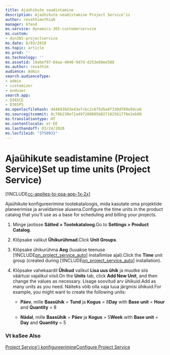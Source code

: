 ```yaml
---
title: Ajaühikute seadistamine
description: Ajaühikute seadistamine Project Service’is
author: revathimuthiah
manager: kfend
ms.service: dynamics-365-customerservice
ms.custom:
- dyn365-projectservice
ms.date: 8/03/2018
ms.topic: article
ms.prod: ''
ms.technology: ''
ms.assetid: 19abef97-04aa-4040-9d7d-d253e60ee588
ms.author: revathim
audience: Admin
search.audienceType:
- admin
- customizer
- enduser
search.app:
- D365CE
- D365PS
ms.openlocfilehash: d446938d3e43efcbc2c675d5e8f330df89e9dce6
ms.sourcegitcommit: 8c786230ef2a497280885b827162561776e2eb00
ms.translationtype: HT
ms.contentlocale: et-EE
ms.lasthandoff: 03/24/2020
ms.locfileid: "3750932"
---
```

# <a name="set-up-time-units-project-service"></a><span data-ttu-id="1b4a4-103">Ajaühikute seadistamine (Project Service)</span><span class="sxs-lookup"><span data-stu-id="1b4a4-103">Set up time units (Project Service)</span></span>

[!INCLUDE[cc-applies-to-psa-app-1x-2x](../includes/cc-applies-to-psa-app-1x-2x.md)]

<span data-ttu-id="1b4a4-104">Ajaühikute konfigureerimine tootekataloogis, mida kasutate oma projektide planeerimise ja arveldamise alusena.</span><span class="sxs-lookup"><span data-stu-id="1b4a4-104">Configure the time units in the product catalog that you’ll use as a base for scheduling and billing your projects.</span></span>  
  
1. <span data-ttu-id="1b4a4-105">Minge jaotisse **Sätted > Tootekataloog**.</span><span class="sxs-lookup"><span data-stu-id="1b4a4-105">Go to **Settings > Product Catalog**.</span></span>  
  
2. <span data-ttu-id="1b4a4-106">Klõpsake valikut **Ühikurühmad**.</span><span class="sxs-lookup"><span data-stu-id="1b4a4-106">Click **Unit Groups**.</span></span>  
  
3. <span data-ttu-id="1b4a4-107">Klõpsake ühikurühma **Aeg** (luuakse teenuse [!INCLUDE[pn_project_service_auto](../includes/pn-project-service-auto.md)] installimise ajal).</span><span class="sxs-lookup"><span data-stu-id="1b4a4-107">Click the **Time** unit group (created during [!INCLUDE[pn_project_service_auto](../includes/pn-project-service-auto.md)] installation).</span></span>  
  
4. <span data-ttu-id="1b4a4-108">Klõpsake vahekaardil **Ühikud** valikut **Lisa uus ühik** ja muutke siis väärtusi vajalikul viisil.</span><span class="sxs-lookup"><span data-stu-id="1b4a4-108">On the **Units** tab, click **Add New Unit**, and then change the values as necessary.</span></span> <span data-ttu-id="1b4a4-109">Lisage soovitud arv ühikuid.</span><span class="sxs-lookup"><span data-stu-id="1b4a4-109">Add as many units as you need.</span></span> <span data-ttu-id="1b4a4-110">Näiteks võib olla vaja luua järgmisi ühikuid.</span><span class="sxs-lookup"><span data-stu-id="1b4a4-110">For example, you might want to create the following units:</span></span>  
  
   - <span data-ttu-id="1b4a4-111">**Päev**, mille **Baasühik** = **Tund** ja **Kogus** = 8</span><span class="sxs-lookup"><span data-stu-id="1b4a4-111">**Day** with **Base unit** = **Hour** and **Quantity** = 8</span></span>  
  
   - <span data-ttu-id="1b4a4-112">**Nädal**, mille **Baasühik** = **Päev** ja **Kogus** = 5</span><span class="sxs-lookup"><span data-stu-id="1b4a4-112">**Week** with **Base unit** = **Day** and **Quantity** = 5</span></span>  
  
### <a name="see-also"></a><span data-ttu-id="1b4a4-113">Vt ka</span><span class="sxs-lookup"><span data-stu-id="1b4a4-113">See Also</span></span>  
 [<span data-ttu-id="1b4a4-114">Project Service'i konfigureerimine</span><span class="sxs-lookup"><span data-stu-id="1b4a4-114">Configure Project Service</span></span>](../project-service/configure.md)
